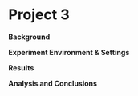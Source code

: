 # Project 3
**Background**

**Experiment Environment & Settings**

**Results**

**Analysis and Conclusions**
